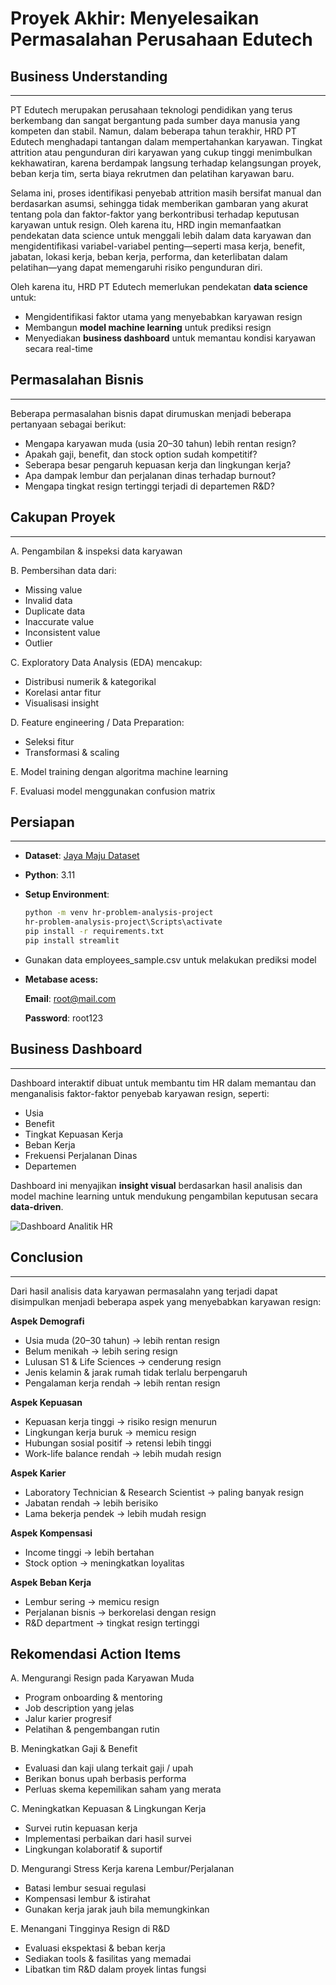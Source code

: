 # Proyek Akhir: Menyelesaikan Permasalahan Perusahaan Edutech

## Business Understanding

---

PT Edutech merupakan perusahaan teknologi pendidikan yang terus berkembang dan sangat bergantung pada sumber daya manusia yang kompeten dan stabil. Namun, dalam beberapa tahun terakhir, HRD PT Edutech menghadapi tantangan dalam mempertahankan karyawan. Tingkat attrition atau pengunduran diri karyawan yang cukup tinggi menimbulkan kekhawatiran, karena berdampak langsung terhadap kelangsungan proyek, beban kerja tim, serta biaya rekrutmen dan pelatihan karyawan baru.

Selama ini, proses identifikasi penyebab attrition masih bersifat manual dan berdasarkan asumsi, sehingga tidak memberikan gambaran yang akurat tentang pola dan faktor-faktor yang berkontribusi terhadap keputusan karyawan untuk resign. Oleh karena itu, HRD ingin memanfaatkan pendekatan data science untuk menggali lebih dalam data karyawan dan mengidentifikasi variabel-variabel penting—seperti masa kerja, benefit, jabatan, lokasi kerja, beban kerja, performa, dan keterlibatan dalam pelatihan—yang dapat memengaruhi risiko pengunduran diri.

Oleh karena itu, HRD PT Edutech memerlukan pendekatan **data science** untuk:

- Mengidentifikasi faktor utama yang menyebabkan karyawan resign
- Membangun **model machine learning** untuk prediksi resign
- Menyediakan **business dashboard** untuk memantau kondisi karyawan secara real-time

## Permasalahan Bisnis

---

Beberapa permasalahan bisnis dapat dirumuskan menjadi beberapa pertanyaan sebagai berikut:

- Mengapa karyawan muda (usia 20–30 tahun) lebih rentan resign?
- Apakah gaji, benefit, dan stock option sudah kompetitif?
- Seberapa besar pengaruh kepuasan kerja dan lingkungan kerja?
- Apa dampak lembur dan perjalanan dinas terhadap burnout?
- Mengapa tingkat resign tertinggi terjadi di departemen R&D?

## Cakupan Proyek

---

A. Pengambilan & inspeksi data karyawan

B. Pembersihan data dari:

- Missing value
- Invalid data
- Duplicate data
- Inaccurate value
- Inconsistent value
- Outlier

C. Exploratory Data Analysis (EDA) mencakup:

- Distribusi numerik & kategorikal
- Korelasi antar fitur
- Visualisasi insight

D. Feature engineering / Data Preparation:

- Seleksi fitur
- Transformasi & scaling

E. Model training dengan algoritma machine learning

F. Evaluasi model menggunakan confusion matrix

## Persiapan

---

- **Dataset**: [Jaya Maju Dataset](https://github.com/dicodingacademy/dicoding_dataset/tree/main/employee)
- **Python**: 3.11
- **Setup Environment**:
  ```bash
  python -m venv hr-problem-analysis-project
  hr-problem-analysis-project\Scripts\activate
  pip install -r requirements.txt
  pip install streamlit
  ```
- Gunakan data employees_sample.csv untuk melakukan prediksi model
- **Metabase acess:**

  **Email**: root@mail.com

  **Password**: root123

## Business Dashboard

---

Dashboard interaktif dibuat untuk membantu tim HR dalam memantau dan menganalisis faktor-faktor penyebab karyawan resign, seperti:

- Usia
- Benefit
- Tingkat Kepuasan Kerja
- Beban Kerja
- Frekuensi Perjalanan Dinas
- Departemen

Dashboard ini menyajikan **insight visual** berdasarkan hasil analisis dan model machine learning untuk mendukung pengambilan keputusan secara **data-driven**.

![Dashboard Analitik HR](mathiasy-dashboard.png)

## Conclusion

---

Dari hasil analisis data karyawan permasalahn yang terjadi dapat disimpulkan menjadi beberapa aspek yang menyebabkan karyawan resign:

**Aspek Demografi**

- Usia muda (20–30 tahun) → lebih rentan resign
- Belum menikah → lebih sering resign
- Lulusan S1 & Life Sciences → cenderung resign
- Jenis kelamin & jarak rumah tidak terlalu berpengaruh
- Pengalaman kerja rendah → lebih rentan resign

**Aspek Kepuasan**

- Kepuasan kerja tinggi → risiko resign menurun
- Lingkungan kerja buruk → memicu resign
- Hubungan sosial positif → retensi lebih tinggi
- Work-life balance rendah → lebih mudah resign

**Aspek Karier**

- Laboratory Technician & Research Scientist → paling banyak resign
- Jabatan rendah → lebih berisiko
- Lama bekerja pendek → lebih mudah resign

**Aspek Kompensasi**

- Income tinggi → lebih bertahan
- Stock option → meningkatkan loyalitas

**Aspek Beban Kerja**

- Lembur sering → memicu resign
- Perjalanan bisnis → berkorelasi dengan resign
- R&D department → tingkat resign tertinggi

## Rekomendasi Action Items

A. Mengurangi Resign pada Karyawan Muda

- Program onboarding & mentoring
- Job description yang jelas
- Jalur karier progresif
- Pelatihan & pengembangan rutin

B. Meningkatkan Gaji & Benefit

- Evaluasi dan kaji ulang terkait gaji / upah
- Berikan bonus upah berbasis performa
- Perluas skema kepemilikan saham yang merata

C. Meningkatkan Kepuasan & Lingkungan Kerja

- Survei rutin kepuasan kerja
- Implementasi perbaikan dari hasil survei
- Lingkungan kolaboratif & suportif

D. Mengurangi Stress Kerja karena Lembur/Perjalanan

- Batasi lembur sesuai regulasi
- Kompensasi lembur & istirahat
- Gunakan kerja jarak jauh bila memungkinkan

E. Menangani Tingginya Resign di R&D

- Evaluasi ekspektasi & beban kerja
- Sediakan tools & fasilitas yang memadai
- Libatkan tim R&D dalam proyek lintas fungsi

